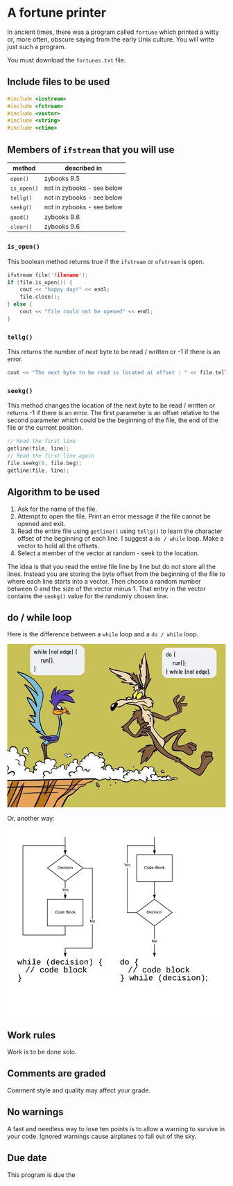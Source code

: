 # A fortune printer

In ancient times, there was a program called `fortune` which printed a witty or, more often, obscure saying from the early Unix culture. You will write just such a program.

You must download the `fortunes.txt` file.

## Include files to be used

```c++
#include <iostream>
#include <fstream>
#include <vector>
#include <string>
#include <ctime>
```

## Members of `ifstream` that you will use

| method | described in |
| ------ | -------- |
| `open()` | zybooks 9.5 |
| `is_open()` | not in zybooks - see below |
| `tellg()` | not in zybooks - see below |
| `seekg()` | not in zybooks - see below |
| `good()` | zybooks 9.6 |
| `clear()` | zybooks 9.6 |

### `is_open()`

This boolean method returns true if the `ifstream` or `ofstream` is open.

```c++
ifstream file('filename');
if (file.is_open()) {
    cout << "happy day!" << endl;
    file.close();
} else {
    cout << "file could not be opened" << endl;
}
```

### `tellg()`

This returns the number of *next* byte to be read / written or -1 if there is an error.

```c++
cout << "The next byte to be read is located at offset : " << file.tellg() << endl;
```

### `seekg()`

This method changes the location of the next byte to be read / written or returns -1 if there is an error. The first parameter is an offset relative to the second parameter which could be the beginning of the file, the end of the file or the current position.

```c++
// Read the first line
getline(file, line);
// Read the first line again
file.seekg(0, file.beg);
getline(file, line);
```

## Algorithm to be used

1. Ask for the name of the file.
2. Attempt to open the file. Print an error message if the file cannot be opened and exit.
3. Read the entire file using `getline()` using `tellg()` to learn the character offset of the beginning of each line. I suggest a `do / while` loop. Make a vector to hold all the offsets.
4. Select a member of the vector at random - seek to the location.

The idea is that you read the entire file line by line but do not store all the lines. Instead you are storing the byte offset from the beginning of the file to where each line starts into a vector. Then choose a random number between 0 and the size of the vector minus 1. That entry in the vector contains the `seekg()` value for the randomly chosen line.

## do / while loop

Here is the difference between a `while` loop and a `do / while` loop.

![this explains it all](./dowhile.jpg)

Or, another way:

![this also explains it all](./do_while.png)

## Work rules

Work is to be done solo.

## Comments are graded

Comment style and quality may affect your grade.

## No warnings

A fast and needless way to lose ten points is to allow a warning to survive in your code. Ignored warnings cause airplanes to fall out of the sky.

## Due date

This program is due the 
